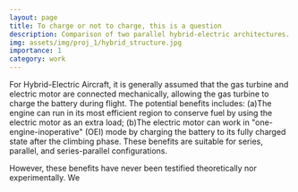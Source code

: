 ```yaml
---
layout: page
title: To charge or not to charge, this is a question
description: Comparison of two parallel hybrid-electric architectures.
img: assets/img/proj_1/hybrid_structure.jpg
importance: 1
category: work
---
```


For Hybrid-Electric Aircraft, it is generally assumed that the gas turbine and electric motor are connected mechanically, allowing the gas turbine to charge the battery during flight. The potential benefits includes: (a)The engine can run in its most efficient region to conserve fuel by using the electric motor as an extra load; (b)The electric motor can work in "one-engine-inoperative" (OEI) mode by charging the battery to its fully charged state after the climbing phase. These benefits are suitable for series, parallel, and series-parallel configurations.

However, these benefits have never been testified theoretically nor experimentally. We 

